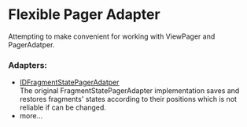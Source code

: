 Flexible Pager Adapter
===

Attempting to make convenient for working with ViewPager and PagerAdatper.

### Adapters:

- [IDFragmentStatePagerAdatper](/blob/master/libpageradapter%2Fsrc%2Fmain%2Fjava%2Fcom%2Fbilibili%2Flib%2Fpageradapter%2FIDFragmentPagerAdatper.java)  
    The original FragmentStatePagerAdapter implementation saves and restores fragments' states according to their positions which is not reliable if can be changed.
- more...



